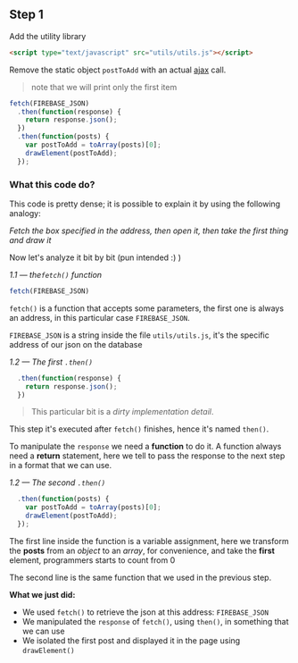 ## Step 1

Add the utility library

```html
<script type="text/javascript" src="utils/utils.js"></script>
```

Remove the static object `postToAdd` with an actual [ajax](https://developer.mozilla.org/en-US/docs/AJAX/Getting_Started) call.
> note that we will print only the first item

```javascript
fetch(FIREBASE_JSON)
  .then(function(response) {
    return response.json();
  })
  .then(function(posts) {
    var postToAdd = toArray(posts)[0];
    drawElement(postToAdd);
  });
```

### What this code do?

This code is pretty dense; it is possible to explain it by using the following analogy:

_Fetch the box specified in the address, then open it, then take the first thing and draw it_

Now let's analyze it bit by bit (pun intended :) )

*1.1 — the`fetch()` function*

```javascript
fetch(FIREBASE_JSON)
```

`fetch()` is a function that accepts some parameters, the first one is always an address, in this particular case `FIREBASE_JSON`.

`FIREBASE_JSON` is a string inside the file `utils/utils.js`, it's the specific address of our json on the database

*1.2 — The first `.then()`*
```javascript
  .then(function(response) {
    return response.json();
  })
```
> This particular bit is a _dirty implementation detail_.

This step it's executed after `fetch()` finishes, hence it's named  `then()`.

To manipulate the `response` we need a __function__ to do it. A function always need a __return__ statement, here we tell to pass the response to the next step in a format that we can use.

*1.2 — The second `.then()`*
```javascript
  .then(function(posts) {
    var postToAdd = toArray(posts)[0];
    drawElement(postToAdd);
  });
```
The first line inside the function is a variable assignment, here we transform the __posts__ from an _object_ to an _array_, for convenience, and take the __first__ element, programmers starts to count from 0

The second line is the same function that we used in the previous step.

**What we just did:**
  * We used `fetch()` to retrieve the json at this address: `FIREBASE_JSON`
  * We manipulated the `response` of `fetch()`, using `then()`, in something that we can use
  * We isolated the first post and displayed it in the page using `drawElement()`
